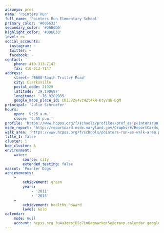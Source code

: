 ```yaml
---
acronym: pres
name: 'Pointers Run'
full_name: 'Pointers Run Elementary School'
primary_color: '#006633'
secondary_color: '#D6D6D6'
highlight_color: '#006633'
level: es
social_accounts:
  instagram: ~
  twitter: ~
  facebook: ~
contact:
    phone: 410-313-7142
    fax: 410-313-7147
address:
    street: '6600 South Trotter Road'
    city: Clarksville
    postal_code: 21029
    latitude: '39.190697'
    longitude: '-76.9280935'
    google_maps_place_id: ChIJv2y4vzHZt4kR-KtyVdG-DgM
principal: 'Julie Schruefer'
hours:
    open: '9:25 a.m.'
    close: '3:55 p.m.'
profile: 'https://www.hcpss.org/f/schools/profiles/prof_es_pointersrun.pdf'
msde_report: 'http://reportcard.msde.maryland.gov/Graphs/#/ReportCards/ReportCardSchool/1//1/13/0523/'
walk_area: 'https://www.hcpss.org/f/schools/pointers-run-es-walk-area.pdf'
title_1: false
cluster: 1
boe_cluster: A
environment:
    water:
        source: city
        extended_testing: false
mascot: 'Pointer Dogs'
achievements:
    -
        achievement: green
        years:
            - '2011'
            - '2015'
    -
        achievement: healthy_howard
        level: Gold
calendar:
    mode: null
    account: hcpss.org_3u4a3qepj85c7in6agnarkqc5o@group.calendar.google.com
---
```

